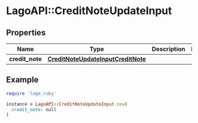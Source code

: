 # LagoAPI::CreditNoteUpdateInput

## Properties

| Name | Type | Description | Notes |
| ---- | ---- | ----------- | ----- |
| **credit_note** | [**CreditNoteUpdateInputCreditNote**](CreditNoteUpdateInputCreditNote.md) |  |  |

## Example

```ruby
require 'lago_ruby'

instance = LagoAPI::CreditNoteUpdateInput.new(
  credit_note: null
)
```

